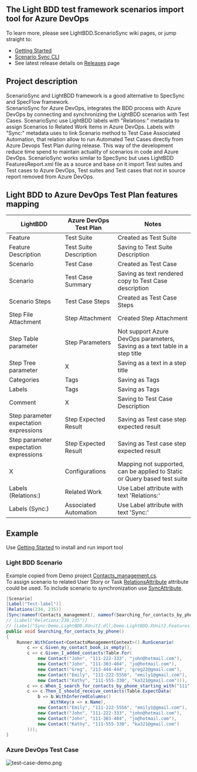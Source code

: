 ## The Light BDD test framework scenarios import tool for Azure DevOps 
To learn more, please see LightBDD.ScenarioSync wiki pages, or jump straight to:
* [Getting Started](https://github.com/khdevnet/LightBDD.ScenarioSync/wiki/Getting-started)
* [Scenario Sync CLI](https://github.com/khdevnet/LightBDD.ScenarioSync/wiki/ScenarioSync-CLI)
* See latest release details on [Releases](https://github.com/khdevnet/LightBDD.ScenarioSync/releases) page

## Project description
ScenarioSync and LightBDD framework is a good alternative to SpecSync and SpecFlow framework.   
ScenarioSync for Azure DevOps, integrates the BDD process with Azure DevOps by connecting and synchronizing the LightBDD scenarios with Test Cases. 
ScenarioSync use LightBDD labels with "Relations:" metadata to assign Scenarios to Related Work Items in Azure DevOps.
Labels with "Sync:" metadata uses to link Scenario method to Test Case Associated Automation, that relation allow to run Automated Test Cases directly from Azure Devops Test Plan during release.
This way of the development reduce time spend to maintain actuality of scenarios in code and Azure DevOps.
ScenarioSync works similar to SpecSync but uses LightBDD FeaturesReport.xml file as a source and base on it import Test suites and Test cases to Azure DevOps, Test suites and Test cases that not in source report removed from Azure DevOps.
  
## Light BDD to Azure DevOps Test Plan features mapping

| LightBDD                               | Azure DevOps Test Plan | Notes                                                                       |
|----------------------------------------|------------------------|-----------------------------------------------------------------------------|
| Feature                                | Test Suite             | Created as Test Suite                                                       |
| Feature Description                    | Test Suite Description | Saving to Test Suite Description                                            |
| Scenario                               | Test Case              | Created as Test Case                                                        |
| Scenario                               | Test Case Summary      | Saving as text rendered copy to Test Case description                       |
| Scenario Steps                         | Test Case Steps        | Created as Test Case Steps                                                  |
| Step File Attachment                   | Step Attachment        | Created Step Attachment                                                     |
| Step Table parameter                   | Step Parameters        | Not support Azure DevOps parameters, Saving as a text table in a step title |
| Step Tree parameter                    | X                      | Saving as a text in a step title                                            |
| Categories                             | Tags                   | Saving as Tags                                                              |
| Labels                                 | Tags                   | Saving as Tags                                                              |
| Comment                                | X                      | Saving to Test Case Description                                             |
| Step parameter expectation expressions | Step Expected Result   | Saving as Test case step expected result                                    |
| Step parameter expectation expressions | Step Expected Result   | Saving as Test case step expected result                                    |
| X                                      | Configurations         | Mapping not supported, can be applied to Static or Query based test suite   |
| Labels (Relations:)                    | Related Work           | Use Label attribute with text 'Relations:'                                  |
| Labels (Sync:)                         | Associated Automation  | Use Label attribute with text 'Sync:'                                       |

## Example
Use [Getting Started](https://github.com/khdevnet/LightBDD.ScenarioSync/wiki/Getting-started) to install and run import tool

### Light BDD Scenario
Example copied from Demo project [Contacts_management.cs](https://github.com/khdevnet/LightBDD.ScenarioSync.Demo/blob/main/Demo.LightBDD.XUnit2/Features/Contacts_management.cs).   
To assign scenario to related User Story or Task [RelationsAttribute](https://github.com/khdevnet/LightBDD.ScenarioSync.Demo/blob/main/Demo.LightBDD.XUnit2/Core/Attributes/RelationsAttribute.cs) attribute could be used. 
To include scenario to synchronization use [SyncAttribute](https://github.com/khdevnet/LightBDD.ScenarioSync.Demo/blob/main/Demo.LightBDD.XUnit2/Core/Attributes/SyncAttribute.cs).
```csharp
[Scenario]
[Label("Test-label")]
[Relations(234, 235)]
[Sync(nameof(Contacts_management), nameof(Searching_for_contacts_by_phone))]
// [Label("Relations:230,235")]
// [Label("Sync:Demo.LightBDD.XUnit2.dll;Demo.LightBDD.XUnit2.Features.Contacts_management.Searching_for_contacts_by_phone")]
public void Searching_for_contacts_by_phone()
{
    Runner.WithContext<ContactsManagementContext>().RunScenario(
        c => c.Given_my_contact_book_is_empty(),
        c => c.Given_I_added_contacts(Table.For(
            new Contact("John", "111-222-333", "john@hotmail.com"),
            new Contact("John", "111-303-404", "jo@hotmail.com"),
            new Contact("Greg", "213-444-444", "greg22@gmail.com"),
            new Contact("Emily", "111-222-5556", "emily1@gmail.com"),
            new Contact("Kathy", "111-555-330", "ka321@gmail.com"))),
        c => c.When_I_search_for_contacts_by_phone_starting_with("111"),
        c => c.Then_I_should_receive_contacts(Table.ExpectData(
            b => b.WithInferredColumns()
                .WithKey(x => x.Name),
            new Contact("Emily", "111-222-5556", "emily1@gmail.com"),
            new Contact("John", "111-222-333", "john@hotmail.com"),
            new Contact("John", "111-303-404", "jo@hotmail.com"),
            new Contact("Kathy", "111-555-330", "ka321@gmail.com")
        )));
}
```
### Azure DevOps Test Case
![test-case-demo.png](https://github.com/khdevnet/LightBDD.ScenarioSync/raw/main/assets/test-case-demo.png)
